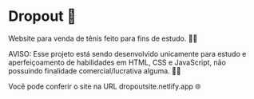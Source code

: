 # Dropout 👟

Website para venda de tênis feito para fins de estudo. 👨‍💻

AVISO: Esse projeto está sendo desenvolvido unicamente para estudo e aperfeiçoamento de habilidades em HTML, CSS e JavaScript, não possuindo finalidade comercial/lucrativa alguma. 🚫💸

Você pode conferir o site na URL dropoutsite.netlify.app 🌐
